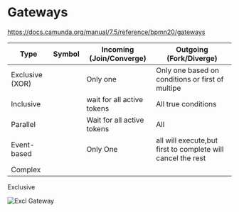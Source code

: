# Gateways

https://docs.camunda.org/manual/7.5/reference/bpmn20/gateways



| Type          | Symbol           | Incoming (Join/Converge)| Outgoing (Fork/Diverge) |
|------------- |-------------   | -----    |-----|
|Exclusive  (XOR)     |     | Only one   |Only one based on conditions or first of multipe |
|Inclusive            |     |  wait for all active tokens  |All true conditions |
|Parallel             |      | Wait for all active tokens |All |
|Event-based          |       |   Only One  |all will execute,but first to complete will cancel the rest |
|Complex              |   |     | |

Exclusive

![Excl Gateway](excl-gateway.png)